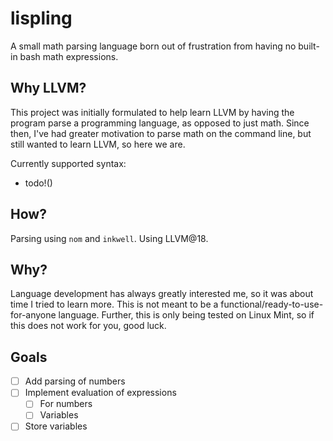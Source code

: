 # lispling
A small math parsing language born out of frustration from having no built-in bash math expressions.

## Why LLVM?
This project was initially formulated to help learn LLVM by having the program parse a programming language, as opposed to just math. Since then, I've had greater motivation to parse math on the command line, but still wanted to learn LLVM, so here we are.

Currently supported syntax:
- todo!()

## How?
Parsing using `nom` and `inkwell`. Using LLVM@18.

## Why?
Language development has always greatly interested me, so it was about time I tried to learn more. This is not meant to be a functional/ready-to-use-for-anyone language. Further, this is only being tested on Linux Mint, so if this does not work for you, good luck.

## Goals
- [ ] Add parsing of numbers
- [ ] Implement evaluation of expressions
    - [ ] For numbers
    - [ ] Variables
- [ ] Store variables
